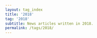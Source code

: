 ```yaml
---
layout: tag_index
title: '2018'
tag: '2018'
subtitle: News articles written in 2018.
permalink: /tags/2018/
---
```

